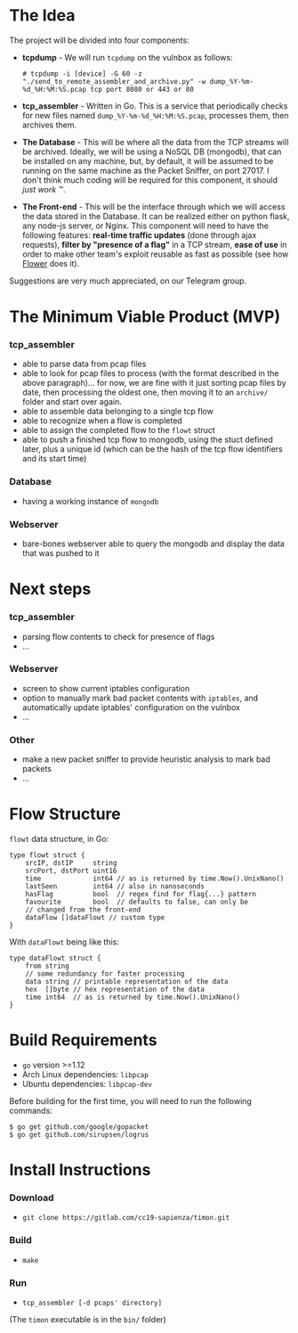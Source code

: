 # The Idea

The project will be divided into four components:

* **tcpdump** - We will run `tcpdump` on the vulnbox as follows:

      # tcpdump -i [device] -G 60 -z "./send_to_remote_assembler_and_archive.py" -w dump_%Y-%m-%d_%H:%M:%S.pcap tcp port 8080 or 443 or 80

* **tcp_assembler** - Written in Go. This is a service that periodically checks for new files named `dump_%Y-%m-%d_%H:%M:%S.pcap`, processes them, then archives them.
* **The Database** - This will be where all the data from the TCP streams will be archived. Ideally, we will be using a NoSQL DB (mongodb), that can be installed on any machine, but, by default, it will be assumed to be running on the same machine as the Packet Sniffer, on port 27017. I don't think much coding will be required for this component, it should *just work* ™.
* **The Front-end** - This will be the interface through which we will access the data stored in the Database. It can be realized either on python flask, any node-js server, or Nginx. This component will need to have the following features: **real-time traffic updates** (done through ajax requests), **filter by "presence of a flag"** in a TCP stream, **ease of use** in order to make other team's exploit reusable as fast as possible (see how [Flower](https://github.com/secgroup/flower) does it).

Suggestions are very much appreciated, on our Telegram group.

# The Minimum Viable Product (MVP)

### tcp_assembler
* able to parse data from pcap files
* able to look for pcap files to process (with the format described in the above paragraph)... for now, we are fine with it just sorting pcap files by date, then processing the oldest one, then moving it to an `archive/` folder and start over again.
* able to assemble data belonging to a single tcp flow
* able to recognize when a flow is completed
* able to assign the completed flow to the `flowt` struct
* able to push a finished tcp flow to mongodb, using the stuct defined later, plus a unique id (which can be the hash of the tcp flow identifiers and its start time)

### Database
* having a working instance of `mongodb`

### Webserver
* bare-bones webserver able to query the mongodb and display the data that was pushed to it

# Next steps

### tcp_assembler
* parsing flow contents to check for presence of flags
* ... 

### Webserver
* screen to show current iptables configuration
* option to manually mark bad packet contents with `iptables`, and automatically update iptables' configuration on the vulnbox
* ...


### Other
* make a new packet sniffer to provide heuristic analysis to mark bad packets
* ...

# Flow Structure
`flowt` data structure, in Go:

    type flowt struct {
        srcIP, dstIP     string
        srcPort, dstPort uint16
        time             int64 // as is returned by time.Now().UnixNano()
        lastSeen         int64 // also in nanoseconds
        hasFlag          bool  // regex find for flag{...} pattern
        favourite        bool  // defaults to false, can only be
        // changed from the front-end
        dataFlow []dataFlowt // custom type
    }


With `dataFlowt` being like this:

    type dataFlowt struct {
        from string
        // some redundancy for faster processing
        data string // printable representation of the data
        hex  []byte // hex representation of the data
        time int64  // as is returned by time.Now().UnixNano()
    }


# Build Requirements

* `go` version >=1.12
* Arch Linux dependencies: `libpcap`
* Ubuntu dependencies: `libpcap-dev`

Before building for the first time, you will need to run the following commands:

    $ go get github.com/google/gopacket
    $ go get github.com/sirupsen/logrus

# Install Instructions

### Download
* `git clone https://gitlab.com/cc19-sapienza/timon.git`

### Build
* `make`

### Run
* `tcp_assembler [-d pcaps' directory]`

(The `timon` executable is in the `bin/` folder)
